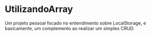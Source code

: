 # UtilizandoArray

Um projeto pessoal focado no entendimento sobre LocalStorage, e basicamente, um complemento ao realizar um simples CRUD.